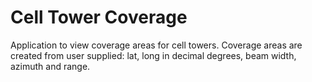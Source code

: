 Cell Tower Coverage
===================================

Application to view coverage areas for cell towers. Coverage areas are created from user supplied: lat, long in decimal degrees, beam width, azimuth and range.

